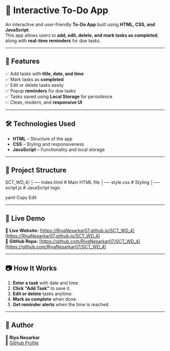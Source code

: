 # 📌 Interactive To-Do App  

An interactive and user-friendly **To-Do App** built using **HTML, CSS, and JavaScript**.  
This app allows users to **add, edit, delete, and mark tasks as completed**, along with **real-time reminders** for due tasks.  

---

## 🚀 Features  

✅ Add tasks with **title, date, and time**  
✅ Mark tasks as **completed**  
✅ Edit or delete tasks easily  
✅ Popup **reminders** for due tasks  
✅ Tasks saved using **Local Storage** for persistence  
✅ Clean, modern, and **responsive UI**  

---

## 🛠 Technologies Used  
- **HTML** – Structure of the app  
- **CSS** – Styling and responsiveness  
- **JavaScript** – Functionality and local storage  

---

## 📂 Project Structure  
SCT_WD_4/
│── index.html # Main HTML file
│── style.css # Styling
│── script.js # JavaScript logic


yaml
Copy
Edit

---

## 📌 Live Demo  
🔗 **Live Website:** [https://RiyaNesarkar07.github.io/SCT_WD_4](https://RiyaNesarkar07.github.io/SCT_WD_4)  
🔗 **GitHub Repo:** [https://github.com/RiyaNesarkar07/SCT_WD_4](https://github.com/RiyaNesarkar07/SCT_WD_4)  

---

## 📷 How It Works  
1. **Enter a task** with date and time.  
2. **Click "Add Task"** to save it.  
3. **Edit or delete** tasks anytime.  
4. **Mark as complete** when done.  
5. **Get reminder alerts** when the time is reached.  

---

## 📢 Author  
👩 **Riya Nesarkar**  
🔗 [GitHub Profile](https://github.com/RiyaNesarkar07)
